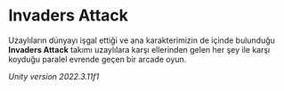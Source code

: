 # Invaders Attack

Uzaylıların dünyayı işgal ettiği ve ana karakterimizin de içinde bulunduğu **Invaders Attack** takımı uzaylılara karşı ellerinden gelen her şey ile karşı koyduğu paralel evrende geçen bir arcade oyun.

*_Unity version 2022.3.11f1_*
